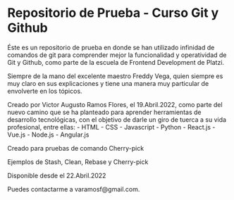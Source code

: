 # Repositorio de Prueba - Curso Git y Github

<p>Éste es un repositorio de prueba en donde se han utilizado infinidad de comandos de git para comprender mejor la funcionalidad y operatividad de Git y Github, como parte de la escuela de Frontend Development de Platzi.</p>

<p>Siempre de la mano del excelente maestro Freddy Vega, quien siempre es muy claro en sus explicaciones y tiene una manera muy particular de envolverte en los tópicos.</p>

<p>Creado por Victor Augusto Ramos Flores, el 19.Abril.2022, como parte del nuevo camino que se ha planteado para aprender herramientas de desarrollo tecnológicas, con el objetivo de darle un giro de tuerca a su vida profesional, entre ellas:
- HTML
- CSS
- Javascript
- Python
- React.js
- Vue.js
- Node.js
- Angular.js
</p>

<p>Creado para pruebas de comando Cherry-pick</p>
<p>Ejemplos de Stash, Clean, Rebase y Cherry-pick</p>
<p>Disponible desde el 22.Abril.2022</p>
<p>Puedes contactarme a <a>varamosf@gmail.com</a>.</p>
